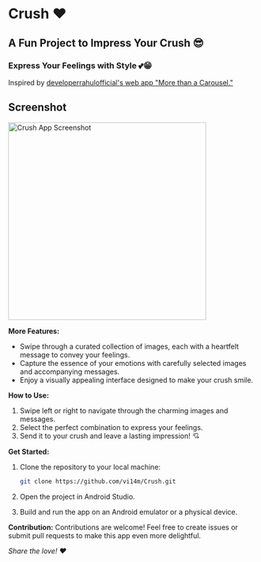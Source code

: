 # Crush ❤️
## A Fun Project to Impress Your Crush 😎
### Express Your Feelings with Style 💕😁

Inspired by [developerrahulofficial's web app "More than a Carousel."](#https://codepen.io/rahul-sahni/pen/ExMPJZJ)

## Screenshot
<img src="Crush.png" alt="Crush App Screenshot" width="400" height="400">

**More Features:**
- Swipe through a curated collection of images, each with a heartfelt message to convey your feelings.
- Capture the essence of your emotions with carefully selected images and accompanying messages.
- Enjoy a visually appealing interface designed to make your crush smile.

**How to Use:**
1. Swipe left or right to navigate through the charming images and messages.
2. Select the perfect combination to express your feelings.
3. Send it to your crush and leave a lasting impression! 💘

**Get Started:**
1. Clone the repository to your local machine:

    ```bash
    git clone https://github.com/vi14m/Crush.git
    ```

2. Open the project in Android Studio.

3. Build and run the app on an Android emulator or a physical device.

**Contribution:**
Contributions are welcome! Feel free to create issues or submit pull requests to make this app even more delightful.

*Share the love! ❤️*

